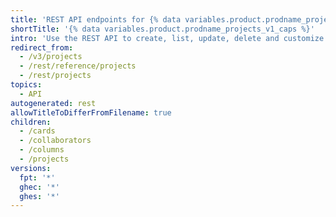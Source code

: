 ```yaml
---
title: 'REST API endpoints for {% data variables.product.prodname_projects_v1_caps %}'
shortTitle: '{% data variables.product.prodname_projects_v1_caps %}'
intro: 'Use the REST API to create, list, update, delete and customize {% data variables.projects.projects_v1_boards %}.'
redirect_from:
  - /v3/projects
  - /rest/reference/projects
  - /rest/projects
topics:
  - API
autogenerated: rest
allowTitleToDifferFromFilename: true
children:
  - /cards
  - /collaborators
  - /columns
  - /projects
versions:
  fpt: '*'
  ghec: '*'
  ghes: '*'
---
```


